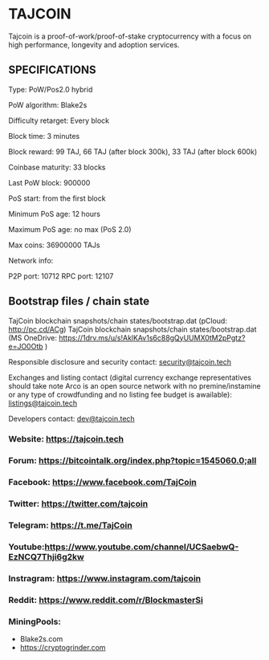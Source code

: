 TAJCOIN
======

Tajcoin is a proof-of-work/proof-of-stake cryptocurrency with a focus on high performance, longevity and adoption services.


SPECIFICATIONS
--------------
Type:                   PoW/Pos2.0 hybrid

PoW algorithm:          Blake2s

Difficulty retarget:    Every block

Block time:             3 minutes

Block reward:           99 TAJ, 66 TAJ (after block 300k), 33 TAJ (after block 600k)

Coinbase maturity:      33 blocks

Last PoW block:         900000

PoS start:              from the first block

Minimum PoS age:        12 hours

Maximum PoS age:        no max (PoS 2.0)

Max coins:              36900000 TAJs

Network info:

P2P port: 10712
RPC port: 12107

## Bootstrap files / chain state

TajCoin blockchain snapshots/chain states/bootstrap.dat (pCloud: http://pc.cd/ACg)
TajCoin blockchain snapshots/chain states/bootstrap.dat (MS OneDrive: https://1drv.ms/u/s!AklKAv1s6c88gQyUUMX0tM2pPgtz?e=JO0Otb )

Responsible disclosure and security contact: security@tajcoin.tech

Exchanges and listing contact (digital currency exchange representatives should take note Arco is an open source network with no premine/instamine or any type of crowdfunding and no listing fee budget is awailable): listings@tajcoin.tech

Developers contact: dev@tajcoin.tech


### Website: https://tajcoin.tech

### Forum: https://bitcointalk.org/index.php?topic=1545060.0;all

### Facebook: https://www.facebook.com/TajCoin

### Twitter: https://twitter.com/tajcoin

### Telegram: https://t.me/TajCoin

### Youtube:https://www.youtube.com/channel/UCSaebwQ-EzNCQ7Thji6g2kw

### Instragram: https://www.instagram.com/tajcoin

### Reddit: https://www.reddit.com/r/BlockmasterSi

### MiningPools:  
- Blake2s.com
- https://cryptogrinder.com


